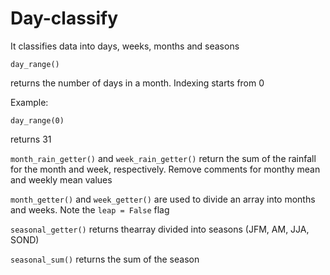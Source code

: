 # Day-classify
It classifies data into days, weeks, months and seasons

```
day_range()
```
returns the number of days in a month. Indexing starts from 0

Example:
```
day_range(0)
```
returns 31

```month_rain_getter()``` and ```week_rain_getter()``` return the sum of the rainfall for the month and week, respectively. Remove comments for monthy mean and weekly mean values  

```month_getter()``` and ```week_getter()``` are used to divide an array into months and weeks. Note the ```leap = False``` flag  

```seasonal_getter()``` returns thearray divided into seasons (JFM, AM, JJA, SOND)  

```seasonal_sum()``` returns the sum of the season
